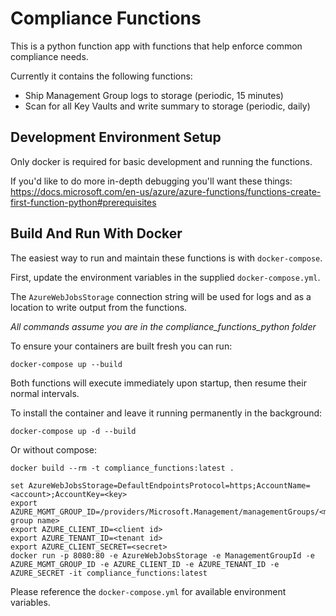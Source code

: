 # Compliance Functions
This is a python function app with functions that help enforce common compliance needs.

Currently it contains the following functions:

- Ship Management Group logs to storage (periodic, 15 minutes)
- Scan for all Key Vaults and write summary to storage (periodic, daily)


## Development Environment Setup
Only docker is required for basic development and running the functions.

If you'd like to do more in-depth debugging you'll want these things:
https://docs.microsoft.com/en-us/azure/azure-functions/functions-create-first-function-python#prerequisites


## Build And Run With Docker
The easiest way to run and maintain these functions is with `docker-compose`.

First, update the environment variables in the supplied `docker-compose.yml`.

The `AzureWebJobsStorage` connection string will be used for logs and as a location to write output from the functions.

_All commands assume you are in the compliance_functions_python folder_

To ensure your containers are built fresh you can run:
```
docker-compose up --build
```

Both functions will execute immediately upon startup, then resume their normal intervals.

To install the container and leave it running permanently in the background:

```
docker-compose up -d --build
```

Or without compose:

```
docker build --rm -t compliance_functions:latest .

set AzureWebJobsStorage=DefaultEndpointsProtocol=https;AccountName=<account>;AccountKey=<key>
export AZURE_MGMT_GROUP_ID=/providers/Microsoft.Management/managementGroups/<mgmt group name>
export AZURE_CLIENT_ID=<client id>
export AZURE_TENANT_ID=<tenant id>
export AZURE_CLIENT_SECRET=<secret>
docker run -p 8080:80 -e AzureWebJobsStorage -e ManagementGroupId -e AZURE_MGMT_GROUP_ID -e AZURE_CLIENT_ID -e AZURE_TENANT_ID -e AZURE_SECRET -it compliance_functions:latest
```

Please reference the `docker-compose.yml` for available environment variables.

